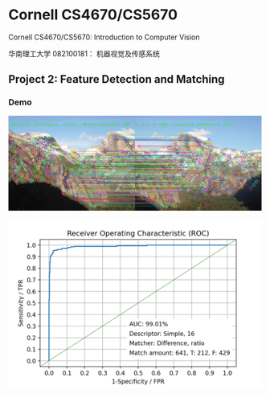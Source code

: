 # Cornell CS4670/CS5670

Cornell CS4670/CS5670: Introduction to Computer Vision

华南理工大学 082100181： 机器视觉及传感系统

## Project 2:  Feature Detection and Matching

### Demo

![Feature Matching Demo](/Project%202/MatchingDemo.png "Feature Matching Demo")

![ROC Demo](/Project%202/ROCDemo.png "ROC Demo")
